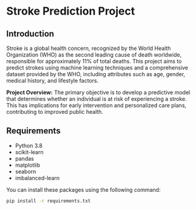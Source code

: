 # Stroke Prediction Project

## Introduction
Stroke is a global health concern, recognized by the World Health Organization (WHO) as the second leading cause of death worldwide, responsible for approximately 11% of total deaths. This project aims to predict strokes using machine learning techniques and a comprehensive dataset provided by the WHO, including attributes such as age, gender, medical history, and lifestyle factors.

**Project Overview:**
The primary objective is to develop a predictive model that determines whether an individual is at risk of experiencing a stroke. This has implications for early intervention and personalized care plans, contributing to improved public health.

## Requirements

- Python 3.8
- scikit-learn
- pandas
- matplotlib
- seaborn
- imbalanced-learn

You can install these packages using the following command:

```bash
pip install -r requirements.txt
